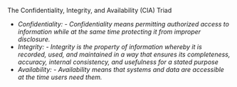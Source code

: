 The Confidentiality, Integrity, and Availability (CIA) Triad


- *Confidentiality: - Confidentiality means permitting authorized access to information while at the same time protecting it from improper disclosure.*
- *Integrity: - Integrity is the property of information whereby it is recorded, used, and maintained in a way that ensures its completeness, accuracy, internal consistency, and usefulness for a stated purpose*
- *Availability: - Availability means that systems and data are accessible at the time users need them.* 
